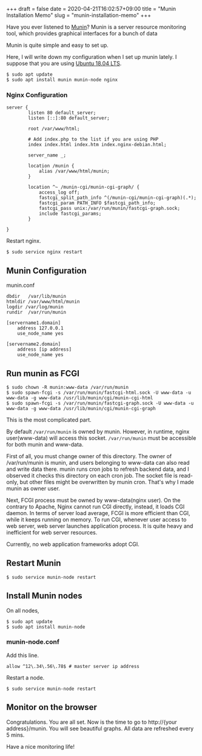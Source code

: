 +++ 
draft = false
date = 2020-04-21T16:02:57+09:00
title = "Munin Installation Memo"
slug = "munin-installation-memo" 
+++

Have you ever listened to [Munin](http://munin-monitoring.org/)?
Munin is a server resource monitoring tool, which provides graphical interfaces for a bunch of data

Munin is quite simple and easy to set up.

Here, I will write down my configuration when I set up munin lately.
I suppose that you are using [Ubuntu 18.04 LTS](https://releases.ubuntu.com/18.04.4/).

```
$ sudo apt update
$ sudo apt install munin munin-node nginx
```

### Nginx Configuration

```
server {
        listen 80 default_server;
        listen [::]:80 default_server;

        root /var/www/html;

        # Add index.php to the list if you are using PHP
        index index.html index.htm index.nginx-debian.html;

        server_name _;

        location /munin {
            alias /var/www/html/munin;
        }

        location ^~ /munin-cgi/munin-cgi-graph/ {
            access_log off;
            fastcgi_split_path_info ^(/munin-cgi/munin-cgi-graph)(.*);
            fastcgi_param PATH_INFO $fastcgi_path_info;
            fastcgi_pass unix:/var/run/munin/fastcgi-graph.sock;
            include fastcgi_params;
        }

}
```

Restart nginx.

```
$ sudo service nginx restart
```


## Munin Configuration

munin.conf

```
dbdir   /var/lib/munin
htmldir /var/www/html/munin
logdir /var/log/munin
rundir  /var/run/munin

[servername1.domain]
    address 127.0.0.1
    use_node_name yes

[servername2.domain]
    address [ip address]
    use_node_name yes
```

## Run munin as FCGI

```
$ sudo chown -R munin:www-data /var/run/munin
$ sudo spawn-fcgi -s /var/run/munin/fastcgi-html.sock -U www-data -u www-data -g www-data /usr/lib/munin/cgi/munin-cgi-html
$ sudo spawn-fcgi -s /var/run/munin/fastcgi-graph.sock -U www-data -u www-data -g www-data /usr/lib/munin/cgi/munin-cgi-graph
```

This is the most complicated part.

By default `/var/run/munin` is owned by munin. However, in runtime, nginx user(www-data) will access this socket.
`/var/run/munin` must be accessible for both munin and www-data.

First of all, you must change owner of this directory.
The owner of /var/run/munin is munin, and users belonging to www-data can also read and write data there.
munin runs cron jobs to refresh backend data, and I observed it checks this directory on each cron job.
The socket file is read-only, but other files might be overwritten by munin cron. That's why I made munin as owner user.

Next, FCGI process must be owned by www-data(nginx user). On the contrary to Apache, Nginx cannot run CGI directly, instead, it loads CGI daemon.
In terms of server load average, FCGI is more efficient than CGI, while it keeps running on memory. To run CGI, whenever user access to web server, web server launches application process. It is quite heavy and inefficient for web server resources.

Currently, no web application frameworks adopt CGI.

## Restart Munin

```
$ sudo service munin-node restart
```

## Install Munin nodes

On all nodes, 

```
$ sudo apt update
$ sudo apt install munin-node
```

### munin-node.conf

Add this line.

```
allow ^12\.34\.56\.78$ # master server ip address
```

Restart a node.

```
$ sudo service munin-node restart
```

## Monitor on the browser

Congratulations. You are all set. Now is the time to go to http://{your address}/munin.
You will see beautiful graphs. All data are refreshed every 5 mins.

Have a nice monitoring life!

